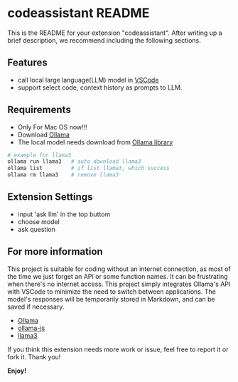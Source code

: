 # codeassistant README

This is the README for your extension "codeassistant". After writing up a brief description, we recommend including the following sections.

## Features

- call local large language(LLM) model in [VSCode](https://code.visualstudio.com/)
- support select code, context history as prompts to LLM.

## Requirements

- Only For Mac OS now!!!
- Download [Ollama](https://ollama.com/download/Ollama-darwin.zip)
- The local model needs download from [Ollama library](https://ollama.com/library)

```bash
# example for llama3
ollama run llama3   # auto download llama3
ollama list         # if list llama3, which success
ollama rm llama3    # remove llama3
```

## Extension Settings

- input 'ask llm' in the top buttom
- choose model
- ask question

## For more information

This project is suitable for coding without an internet connection, as most of the time we just forget an API or some function names. It can be frustrating when there's no internet access. This project simply integrates Ollama's API with VSCode to minimize the need to switch between applications. The model's responses will be temporarily stored in Markdown, and can be saved if necessary.

* [Ollama](https://github.com/ollama/ollama)
* [ollama-js](https://github.com/ollama/ollama-js)
* [llama3](https://ollama.com/library/llama3)

If you think this extension needs more work or issue, feel free to report it or fork it. Thank you!

**Enjoy!**
